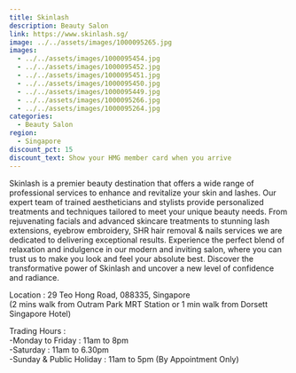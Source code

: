 ```yaml
---
title: Skinlash
description: Beauty Salon
link: https://www.skinlash.sg/
image: ../../assets/images/1000095265.jpg
images:
  - ../../assets/images/1000095454.jpg
  - ../../assets/images/1000095452.jpg
  - ../../assets/images/1000095451.jpg
  - ../../assets/images/1000095450.jpg
  - ../../assets/images/1000095449.jpg
  - ../../assets/images/1000095266.jpg
  - ../../assets/images/1000095264.jpg
categories:
  - Beauty Salon
region:
  - Singapore
discount_pct: 15
discount_text: Show your HMG member card when you arrive
---
```

Skinlash is a premier beauty destination that offers a wide range of professional services to enhance and revitalize your skin and lashes. Our expert team of trained aestheticians and stylists provide personalized treatments and techniques tailored to meet your unique beauty needs. From rejuvenating facials and advanced skincare treatments to stunning lash extensions, eyebrow embroidery, SHR hair removal & nails services we are dedicated to delivering exceptional results. Experience the perfect blend of relaxation and indulgence in our modern and inviting salon, where you can trust us to make you look and feel your absolute best. Discover the transformative power of Skinlash and uncover a new level of confidence and radiance.

Location : 29 Teo Hong Road, 088335, Singapore\
(2 mins walk from Outram Park MRT Station or 1 min walk from Dorsett Singapore Hotel)

Trading Hours :\
-Monday to Friday : 11am to 8pm\
-Saturday : 11am to 6.30pm\
-Sunday & Public Holiday : 11am to 5pm (By Appointment Only)
